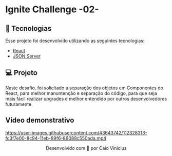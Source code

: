 # Ignite Challenge -02-

## 🚀 Tecnologias

Esse projeto foi desenvolvido utilizando as seguintes tecnologias:

- [React](https://pt-br.reactjs.org/)
- [JSON Server](https://github.com/typicode/json-server)

## 💻 Projeto


Neste desafio, foi solicitado a separação dos objetos em Componentes do React, para melhor manuntenção e separação do código, para que seja mais fácil realizar upgrades e melhor entendido por outros desenvolvedores futuramente


## Vídeo demonstrativo
https://user-images.githubusercontent.com/43643742/112328313-fc3f7e00-8c94-11eb-89f6-86088c550ada.mp4

<p align="center">Desenvolvido com 💜 por Caio Vinicius</p>




